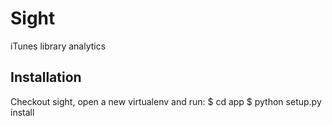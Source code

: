 # Sight
iTunes library analytics

## Installation

Checkout sight, open a new virtualenv and run:
$ cd app
$ python setup.py install